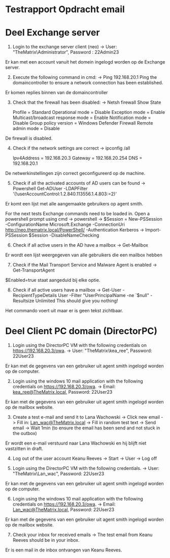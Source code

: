# Testrapport Opdracht email

# Deel Exchange server

1. Login to the exchange server client (neo)
    -> User: "TheMatrix\Administrator", Password : 22Admin23

Er kan met een account vanuit het domein ingelogd worden op de Exchange server.

2. Execute the following command in cmd:
    -> Ping 192.168.20.1 
    Ping the domaincontroller to ensure a network connection has been established.

Er komen replies binnen van de domaincontroller

3. Check that the firewall has been disabled:
    -> Netsh firewall Show State

    Profile = Standard
    Operational mode = Disable
    Exception mode = Enable
    Multicast/broadcast response mode = Enable
    Notification mode = Disable
    Group policy version = Windows Defender Firewall
    Remote admin mode = Disable

De firewall is disabled.

4. Check if the network settings are correct
    -> ipconfig /all

    Ipv4Address = 192.168.20.3
    Gateway = 192.168.20.254
    DNS = 192.168.20.1

De netwerkinstellingen zijn correct geconfigureerd op de machine.

5. Check if all the activated accounts of AD users can be found
    -> Powershell Get-ADUser -LDAPFilter '(!userAccountControl:1.2.840.113556.1.4.803:=2)'

Er komt een lijst met alle aangemaakte gebruikers op agent smith.

For the next tests Exchange commands need to be loaded in. Open a powershell prompt using cmd
    -> powershell
    -> $Session = New-PSSession -ConfigurationName Microsoft.Exchange -ConnectionUri http://neo.thematrix.local/PowerShell/ -Authentication Kerberos
    -> Import-PSSession $Session -DisableNameChecking


6. Check if all active users in the AD have a mailbox
    -> Get-Mailbox

Er wordt een lijst weergegeven van alle gebruikers die een mailbox hebben

7. Check if the Mail Transport Service and Malware Agent is enabled 
    -> Get-TransportAgent

$Enabled=true staat aangeduid bij elke optie.

8. Check if all active users have a mailbox
    -> Get-User -RecipientTypeDetails User -Filter "UserPrincipalName -ne `$null" -Resultsize Unlimited
        This should give you nothing!

Het commando voert uit maar er is geen tekst zichtbaar.

# Deel Client PC domain (DirectorPC)

1. Login using the DirectorPC VM with the following credentials on https://192.168.20.3/owa.
    -> User: "TheMatrix\kea_ree", Password: 22User23

Er kan met de gegevens van een gebruiker uit agent smith ingelogd worden op de computer.

2. Login using the windows 10 mail application with the following credentials on https://192.168.20.3/owa.
    -> Email: kea_ree@TheMatrix.local, Password: 22User23

Er kan met de gegevens van een gebruiker uit agent smith ingelogd worden op de mailbox website.

3. Create a test e-mail and send it to Lana Wachowski
    -> Click new email
    -> Fill in: Lan_wac@TheMatrix.local
    -> Fill in random test text
    -> Send email
    -> Wait 1min (to ensure the email has been send and not stuck in the outbox)

Er wordt een e-mail verstuurd naar Lana Wachowski en hij blijft niet vastzitten in draft.

4. Log out of the user account Keanu Reeves
    -> Start -> User -> Log off

5. Login using the DirectorPC VM with the following credentials.
    -> User: "TheMatrix\Lan_wac", Password: 22User23

Er kan met de gegevens van een gebruiker uit agent smith ingelogd worden op de computer.

6. Login using the windows 10 mail application with the following credentials on https://192.168.20.3/owa.
    -> Email: Lan_wac@TheMatrix.local, Password: 22User23

Er kan met de gegevens van een gebruiker uit agent smith ingelogd worden op de mailbox website.

7. Check your inbox for received emails
    -> The test email from Keanu Reeves should be in your inbox.

Er is een mail in de inbox ontvangen van Keanu Reeves.
